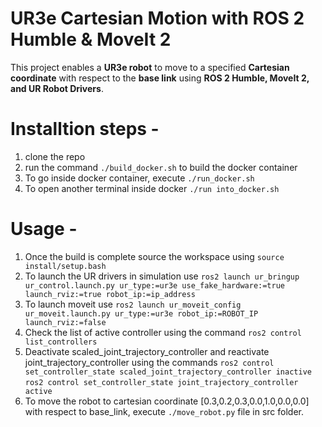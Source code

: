 # UR3e Cartesian Motion with ROS 2 Humble & MoveIt 2

This project enables a **UR3e robot** to move to a specified **Cartesian coordinate** with respect to the **base link** using **ROS 2 Humble, MoveIt 2, and UR Robot Drivers**.

# Installtion steps -
1. clone the repo
2. run the command `./build_docker.sh` to build the docker container
3. To go inside docker container, execute `./run_docker.sh`
4. To open another terminal inside docker `./run into_docker.sh`

# Usage -
1. Once the build is complete source the workspace using
   `source install/setup.bash `
2. To launch the UR drivers in simulation use
   `ros2 launch ur_bringup ur_control.launch.py ur_type:=ur3e use_fake_hardware:=true launch_rviz:=true robot_ip:=ip_address`
3. To launch moveit use
   `ros2 launch ur_moveit_config ur_moveit.launch.py ur_type:=ur3e robot_ip:=ROBOT_IP launch_rviz:=false`
4. Check the list of active controller using the command
   `ros2 control list_controllers`
5. Deactivate scaled_joint_trajectory_controller and reactivate joint_trajectory_controller using the commands
   `ros2 control set_controller_state scaled_joint_trajectory_controller inactive`
   `ros2 control set_controller_state joint_trajectory_controller active`
6. To move the robot to cartesian coordinate [0.3,0.2,0.3,0.0,1.0,0.0,0.0] with respect to base_link, execute `./move_robot.py` file in src folder.
   


    
